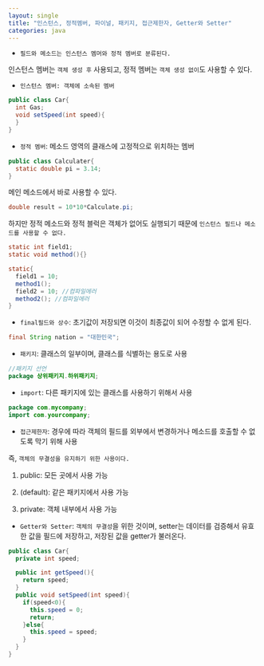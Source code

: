 ```yaml
---
layout: single
title: "인스턴스, 정적멤버, 파이널, 패키지, 접근제한자, Getter와 Setter"
categories: java
---
```


- `필드와 메소드는 인스턴스 멤머와 정적 멤버로 분류된다.`

인스턴스 멤버는 `객체 생성 후` 사용되고, 정적 멤버는 `객체 생성 없이`도 사용할 수 있다.

- `인스턴스 멤버: 객체에 소속된 멤버`

```java
public class Car{
  int Gas;
  void setSpeed(int speed){
  }
}
```

- `정적 멤버`: 메소드 영역의 클래스에 고정적으로 위치하는 멤버

```java
public class Calculater{
  static double pi = 3.14;
}
```

메인 메소드에서 바로 사용할 수 있다.
```java
double result = 10*10*Calculate.pi;
```

하지만 정적 메소드와 정적 블럭은 객체가 없어도 실행되기 때문에 `인스턴스 필드나 메소드를 사용할 수 없다.`

```java
static int field1;
static void method(){}

static{
  field1 = 10; 
  method1();
  field2 = 10; //컴파일에러
  method2(); //컴파일에러
}
```

- `final필드와 상수`: 초기값이 저장되면 이것이 최종값이 되어 수정할 수 없게 된다.

```java
final String nation = "대한민국";
```

- `패키지`: 클래스의 일부이며, 클래스를 식별하는 용도로 사용

```java
//패키지 선언
package 상위패키지.하위패키지;
```

- `import`: 다른 패키지에 있는 클래스를 사용하기 위해서 사용
 
```java
package com.mycompany;
import com.yourcompany;
```

- `접근제한자`: 경우에 따라 객체의 필드를 외부에서 변경하거나 메소드를 호출할 수 없도록 막기 위해 사용

즉, `객체의 무결성을 유지하기 위한 사용이다.`

1. public: 모든 곳에서 사용 가능

2. (default): 같은 패키지에서 사용 가능

3. private: 객체 내부에서 사용 가능



- `Getter와 Setter`: `객체의 무결성`을 위한 것이며, setter는 데이터를 검증해서 유효한 값을 필드에 저장하고, 저장된 값을 getter가 불러온다.

```java
public class Car{
  private int speed;

  public int getSpeed(){
    return speed;
  }
  public void setSpeed(int speed){
    if(speed<0){
      this.speed = 0;
      return;
    }else{
      this.speed = speed;
    }
  }
}
```
